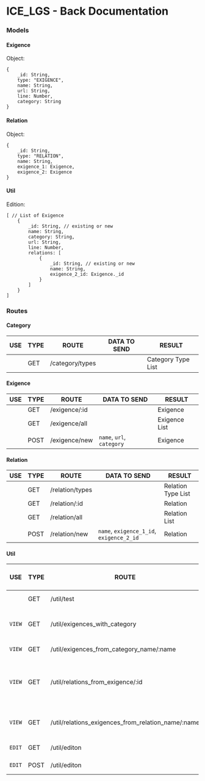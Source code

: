 # ICE_LGS - Back Documentation

### Models

#### Exigence

Object:
```
{
    _id: String,
    type: "EXIGENCE",
    name: String,
    url: String,
    line: Number,
    category: String
}
```

#### Relation

Object:
```
{
    _id: String,
    type: "RELATION",
    name: String,
    exigence_1: Exigence,
    exigence_2: Exigence
}
```

#### Util

Edition:
```
[ // List of Exigence
    {
        _id: String, // existing or new
        name: String,
        category: String,
        url: String,
        line: Number,
        relations: [
            {
                _id: String, // existing or new
                name: String,
                exigence_2_id: Exigence._id
            }
        ]
    }
]
```

### Routes

#### Category

| USE | TYPE | ROUTE | DATA TO SEND | RESULT |
| --- | --- | --- | --- | --- |
| | GET | /category/types | | Category Type List |

#### Exigence

| USE | TYPE | ROUTE | DATA TO SEND | RESULT |
| --- | --- | --- | --- | --- |
| | GET | /exigence/:id | | Exigence |
| | GET | /exigence/all | | Exigence List |
| | POST | /exigence/new | `name`, `url`, `category` | Exigence |

#### Relation

| USE | TYPE | ROUTE | DATA TO SEND | RESULT |
| --- | --- | --- | --- | --- |
| | GET | /relation/types | | Relation Type List |
| | GET | /relation/:id | | Relation |
| | GET | /relation/all | | Relation List |
| | POST | /relation/new | `name`, `exigence_1_id`, `exigence_2_id` | Relation |

#### Util

| USE | TYPE | ROUTE | DATA TO SEND | RESULT |
| --- | --- | --- | --- | --- |
| | GET | /util/test | | "test" String |
| `VIEW` | GET | /util/exigences_with_category | | Exigence List, Category List |
| `VIEW` | GET | /util/exigences_from_category_name/:name | | Exigence List |
| `VIEW` | GET | /util/relations_from_exigence/:id | | Exigence List, Relation List, Exigence List |
| `VIEW` | GET | /util/relations_exigences_from_relation_name/:name | | Exigence List, Exigence List |
| `EDIT` | GET | /util/editon | | Util Edition |
| `EDIT` | POST | /util/editon | Util Edition | |
